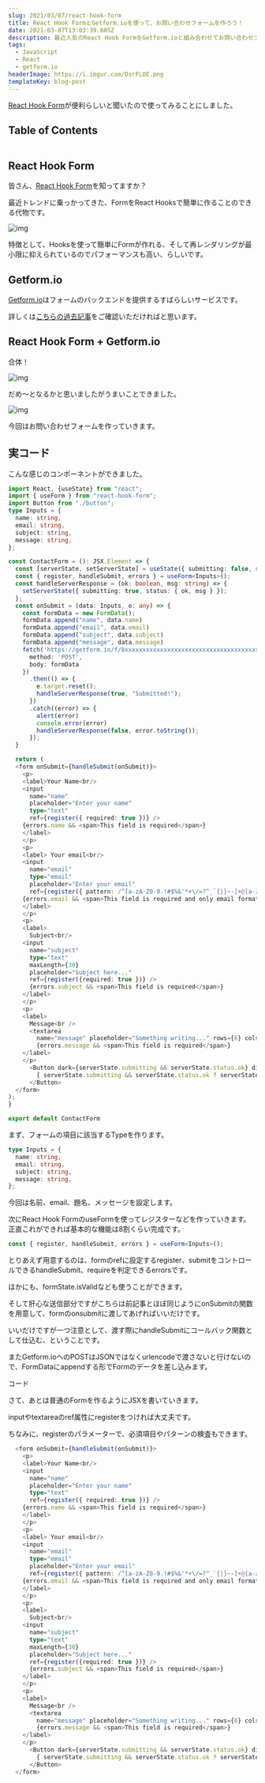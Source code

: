 ```yaml
---
slug: 2021/03/07/react-hook-form
title: React Hook FormとGetform.ioを使って、お問い合わせフォームを作ろう！
date: 2021-03-07T13:03:39.605Z
description: 最近人気のReact Hook FormをGetform.ioと組み合わせてお問い合わせフォームを作りましょう。
tags:
  - JavaScript
  - React
  - getform.io
headerImage: https://i.imgur.com/DsrFLOE.png
templateKey: blog-post
---
```

[React Hook Form](https://react-hook-form.com/jp/)が便利らしいと聞いたので使ってみることにしました。


## Table of Contents

```toc

```

## React Hook Form

皆さん、[React Hook Form](https://react-hook-form.com/jp/)を知ってますか？

最近トレンドに乗っかってきた、FormをReact Hooksで簡単に作ることのできる代物です。

![img](https://i.imgur.com/2dqEW7L.png)

特徴として、Hooksを使って簡単にFormが作れる、そして再レンダリングが最小限に抑えられているのでパフォーマンスも高い、らしいです。

## Getform.io

[Getform.io](https://getform.io/)はフォームのバックエンドを提供するすばらしいサービスです。

詳しくは[こちらの過去記事](https://blog.tubone-project24.xyz/2021/02/13/netlify-github-action#getformio)をご確認いただければと思います。

## React Hook Form + Getform.io

合体！

![img](https://i.imgur.com/FzX8di6.jpg)

だめ～となるかと思いましたがうまいことできました。

![img](https://i.imgur.com/yYJBK98.jpg)

今回はお問い合わせフォームを作っていきます。

## 実コード

こんな感じのコンポーネントができました。

```typescript
import React, {useState} from "react";
import { useForm } from "react-hook-form";
import Button from "./button";
type Inputs = {
  name: string,
  email: string,
  subject: string,
  message: string,
};

const ContactForm = (): JSX.Element => {
  const [serverState, setServerState] = useState({ submitting: false, status: {ok: false, msg: ""} });
  const { register, handleSubmit, errors } = useForm<Inputs>();
  const handleServerResponse = (ok: boolean, msg: string) => {
    setServerState({ submitting: true, status: { ok, msg } });
  };
  const onSubmit = (data: Inputs, e: any) => {
    const formData = new FormData();
    formData.append("name", data.name)
    formData.append("email", data.email)
    formData.append("subject", data.subject)
    formData.append("message", data.message)
    fetch('https://getform.io/f/8xxxxxxxxxxxxxxxxxxxxxxxxxxxxxxxxxxxxxx', {
      method: 'POST',
      body: formData
    })
      .then(() => {
        e.target.reset();
        handleServerResponse(true, "Submitted!");
      })
      .catch((error) => {
        alert(error)
        console.error(error)
        handleServerResponse(false, error.toString());
      });
  }

  return (
  <form onSubmit={handleSubmit(onSubmit)}>
    <p>
    <label>Your Name<br/>
    <input
      name="name"
      placeholder="Enter your name"
      type="text"
      ref={register({ required: true })} />
    {errors.name && <span>This field is required</span>}
    </label>
    </p>
    <p>
    <label> Your email<br/>
    <input
      name="email"
      type="email"
      placeholder="Enter your email"
      ref={register({ pattern: /^[a-zA-Z0-9.!#$%&'*+\/=?^_`{|}~-]+@[a-zA-Z0-9-]+(?:\.[a-zA-Z0-9-]+)*$/i, required: true })} />
    {errors.email && <span>This field is required and only email format</span>}
    </label>
    </p>
    <p>
    <label>
      Subject<br/>
    <input
      name="subject"
      type="text"
      maxLength={30}
      placeholder="Subject here..."
      ref={register({required: true })} />
      {errors.subject && <span>This field is required</span>}
    </label>
    </p>
    <p>
    <label>
      Message<br />
      <textarea
        name="message" placeholder="Something writing..." rows={6} cols={25} ref={register({required: true })}/>
        {errors.message && <span>This field is required</span>}
    </label>
    </p>
      <Button dark={serverState.submitting && serverState.status.ok} disabled={serverState.submitting && serverState.status.ok}>
        { serverState.submitting && serverState.status.ok ? serverState.status.msg: 'Submit'}
      </Button>
  </form>
);
}

export default ContactForm
```

まず、フォームの項目に該当するTypeを作ります。

```typescript
type Inputs = {
  name: string,
  email: string,
  subject: string,
  message: string,
};
```

今回は名前、email、題名、メッセージを設定します。

次にReact Hook FormのuseFormを使ってレジスターなどを作っていきます。正直これができれば基本的な機能は8割くらい完成です。

```typescript
const { register, handleSubmit, errors } = useForm<Inputs>();
```

とりあえず用意するのは、formのrefに設定するregister、submitをコントロールできるhandleSubmit、requireを判定できるerrorsです。

ほかにも、formState.isValidなども使うことができます。

そして肝心な送信部分ですがこちらは前記事とほぼ同じようにonSubmitの関数を用意して、formのonsubmitに渡してあげればいいだけです。

いいだけですが一つ注意として、渡す際にhandleSubmitにコールバック関数として仕込む、ということです。

またGetform.ioへのPOSTはJSONではなくurlencodeで渡さないと行けないので、FormDataにappendする形でFormのデータを差し込みます。

コード

さて、あとは普通のFormを作るようにJSXを書いていきます。

inputやtextareaのref属性にregisterをつければ大丈夫です。

ちなみに、registerのパラメーターで、必須項目やパターンの検査もできます。

```typescript
  <form onSubmit={handleSubmit(onSubmit)}>
    <p>
    <label>Your Name<br/>
    <input
      name="name"
      placeholder="Enter your name"
      type="text"
      ref={register({ required: true })} />
    {errors.name && <span>This field is required</span>}
    </label>
    </p>
    <p>
    <label> Your email<br/>
    <input
      name="email"
      type="email"
      placeholder="Enter your email"
      ref={register({ pattern: /^[a-zA-Z0-9.!#$%&'*+\/=?^_`{|}~-]+@[a-zA-Z0-9-]+(?:\.[a-zA-Z0-9-]+)*$/i, required: true })} />
    {errors.email && <span>This field is required and only email format</span>}
    </label>
    </p>
    <p>
    <label>
      Subject<br/>
    <input
      name="subject"
      type="text"
      maxLength={30}
      placeholder="Subject here..."
      ref={register({required: true })} />
      {errors.subject && <span>This field is required</span>}
    </label>
    </p>
    <p>
    <label>
      Message<br />
      <textarea
        name="message" placeholder="Something writing..." rows={6} cols={25} ref={register({required: true })}/>
        {errors.message && <span>This field is required</span>}
    </label>
    </p>
      <Button dark={serverState.submitting && serverState.status.ok} disabled={serverState.submitting && serverState.status.ok}>
        { serverState.submitting && serverState.status.ok ? serverState.status.msg: 'Submit'}
      </Button>
  </form>
```
